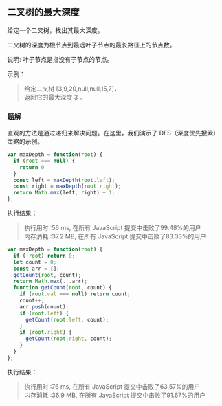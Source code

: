 ## 二叉树的最大深度

给定一个二叉树，找出其最大深度。

二叉树的深度为根节点到最远叶子节点的最长路径上的节点数。

说明: 叶子节点是指没有子节点的节点。

示例：
> 给定二叉树 [3,9,20,null,null,15,7]，  
> 返回它的最大深度 3 。

### 题解

直观的方法是通过递归来解决问题。在这里，我们演示了 DFS（深度优先搜索）策略的示例。

```javascript
var maxDepth = function(root) {
  if (root === null) {
    return 0
  }
  const left = maxDepth(root.left);
  const right = maxDepth(root.right);
  return Math.max(left, right) + 1;
};
```
执行结果：
> 执行用时 :56 ms, 在所有 JavaScript 提交中击败了99.48%的用户   
> 内存消耗 :37.2 MB, 在所有 JavaScript 提交中击败了83.33%的用户

```javascript
var maxDepth = function(root) {
  if (!root) return 0;
  let count = 0;
  const arr = [];
  getCount(root, count);
  return Math.max(...arr);
  function getCount(root, count) {
    if (root.val === null) return count;
    count++;
    arr.push(count);
    if (root.left) {
      getCount(root.left, count);
    }
    if (root.right) {
      getCount(root.right, count);
    }
  }
};
```
执行结果：
> 执行用时 :76 ms, 在所有 JavaScript 提交中击败了63.57%的用户  
> 内存消耗 :36.9 MB, 在所有 JavaScript 提交中击败了91.67%的用户